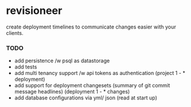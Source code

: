 # revisioneer

create deployment timelines to communicate changes easier with your clients.

### TODO

- add persistence /w psql as datastorage
- add tests
- add multi tenancy support /w api tokens as authentication (project 1 - * deployment)
- add support for deployment changesets (summary of git commit message headlines) (deployment 1 - * changes)
- add database configurations via yml/ json (read at start up)